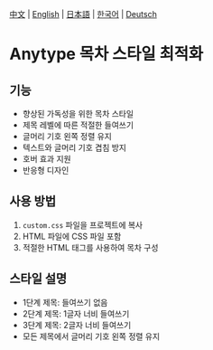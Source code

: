 [中文](../README.md) | [English](README_en-US.md) | [日本語](README_ja-JP.md) | [한국어](README_ko-KR.md) | [Deutsch](README_de-DE.md)

# Anytype 목차 스타일 최적화

## 기능
- 향상된 가독성을 위한 목차 스타일
- 제목 레벨에 따른 적절한 들여쓰기
- 글머리 기호 왼쪽 정렬 유지
- 텍스트와 글머리 기호 겹침 방지
- 호버 효과 지원
- 반응형 디자인

## 사용 방법
1. `custom.css` 파일을 프로젝트에 복사
2. HTML 파일에 CSS 파일 포함
3. 적절한 HTML 태그를 사용하여 목차 구성

## 스타일 설명
- 1단계 제목: 들여쓰기 없음
- 2단계 제목: 1글자 너비 들여쓰기
- 3단계 제목: 2글자 너비 들여쓰기
- 모든 제목에서 글머리 기호 왼쪽 정렬 유지 